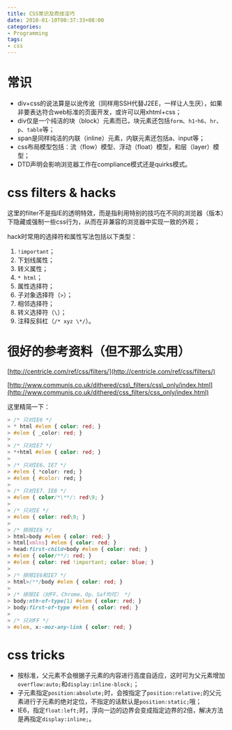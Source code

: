 ```yaml
---
title: CSS常识及奇技淫巧
date: 2010-01-10T00:37:33+08:00
categories:
- Programming
tags:
- css
---
```


# 常识

* div+css的说法算是以讹传讹（同样用SSH代替J2EE，一样让人生厌），如果非要表达符合web标准的页面开发，或许可以用xhtml+css；
* div仅是一个纯洁的块（block）元素而已，块元素还包括`form`、`h1`-`h6`、`hr`、`p`、`table`等；
* span是同样纯洁的内联（inline）元素，内联元素还包括a、input等；
* css布局模型包括：流（flow）模型、浮动（float）模型，和层（layer）模型；
* DTD声明会影响浏览器工作在compliance模式还是quirks模式。
<!-- more -->
# css filters & hacks
这里的filter不是指IE的透明特效，而是指利用特别的技巧在不同的浏览器（版本）下隐藏或强制一些css行为，从而在非兼容的浏览器中实现一致的外观；

hack时常用的选择符和属性写法包括以下类型：

1. `!important`；
2. 下划线属性；
3. 转义属性；
4. `* html`；
5. 属性选择符；
6. 子对象选择符（`>`）；
7. 相邻选择符；
8. 转义选择符（`\`）；
9. 注释反斜杠（`/* xyz \*/`）。

# 很好的参考资料（但不那么实用）
[http://centricle.com/ref/css/filters/](http://centricle.com/ref/css/filters/)

[http://www.communis.co.uk/dithered/css\_filters/css\_only/index.html](http://www.communis.co.uk/dithered/css_filters/css_only/index.html)

这里精简一下：
```css
> /* 只对IE6 */
> * html #elem { color: red; }
> #elem { _color: red; }
>
> /* 只对IE7 */
> *+html #elem { color: red; }
>
> /* 只对IE6、IE7 */
> #elem { *color: red; }
> #elem { #color: red; }
>
> /* 只对IE7、IE8 */
> #elem { color/*\**/: red\9; }
>
> /* 只对IE */
> #elem { color: red\9; }
>
> /* 排除IE6 */
> html>body #elem { color: red; }
> html[xmlns] #elem { color: red; }
> head:first-child+body #elem { color: red; }
> #elem { color/**/: red; }
> #elem { color: red !important; color: blue; }
>
> /* 排除IE6和IE7 */
> html>/**/body #elem { color: red; }
>
> /* 排除IE（对FF、Chrome、Op、Saf均可） */
> body:nth-of-type(1) #elem { color: red; }
> body:first-of-type #elem { color: red; }
>
> /* 只对FF */
> #elem, x:-moz-any-link { color: red; }
```

# css tricks

* 按标准，父元素不会根据子元素的内容进行高度自适应，这时可为父元素增加`overflow:auto;`和`display:inline-block;`；
* 子元素指定`position:absolute;`时，会按指定了`position:relative;`的父元素进行子元素的绝对定位，不指定的话默认是`position:static;`哦；
* IE6，指定`float:left;`时，浮向一边的边界会变成指定边界的2倍，解决方法是再指定`display:inline;`。
